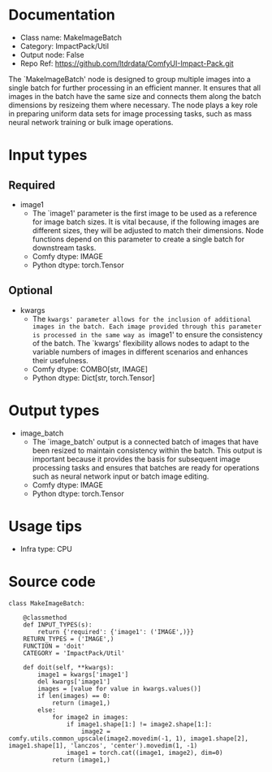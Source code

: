 # Documentation
- Class name: MakeImageBatch
- Category: ImpactPack/Util
- Output node: False
- Repo Ref: https://github.com/ltdrdata/ComfyUI-Impact-Pack.git

The `MakeImageBatch' node is designed to group multiple images into a single batch for further processing in an efficient manner. It ensures that all images in the batch have the same size and connects them along the batch dimensions by resizeing them where necessary. The node plays a key role in preparing uniform data sets for image processing tasks, such as mass neural network training or bulk image operations.

# Input types
## Required
- image1
    - The `image1' parameter is the first image to be used as a reference for image batch sizes. It is vital because, if the following images are different sizes, they will be adjusted to match their dimensions. Node functions depend on this parameter to create a single batch for downstream tasks.
    - Comfy dtype: IMAGE
    - Python dtype: torch.Tensor
## Optional
- kwargs
    - The `kwargs' parameter allows for the inclusion of additional images in the batch. Each image provided through this parameter is processed in the same way as `image1' to ensure the consistency of the batch. The `kwargs' flexibility allows nodes to adapt to the variable numbers of images in different scenarios and enhances their usefulness.
    - Comfy dtype: COMBO[str, IMAGE]
    - Python dtype: Dict[str, torch.Tensor]

# Output types
- image_batch
    - The `image_batch' output is a connected batch of images that have been resized to maintain consistency within the batch. This output is important because it provides the basis for subsequent image processing tasks and ensures that batches are ready for operations such as neural network input or batch image editing.
    - Comfy dtype: IMAGE
    - Python dtype: torch.Tensor

# Usage tips
- Infra type: CPU

# Source code
```
class MakeImageBatch:

    @classmethod
    def INPUT_TYPES(s):
        return {'required': {'image1': ('IMAGE',)}}
    RETURN_TYPES = ('IMAGE',)
    FUNCTION = 'doit'
    CATEGORY = 'ImpactPack/Util'

    def doit(self, **kwargs):
        image1 = kwargs['image1']
        del kwargs['image1']
        images = [value for value in kwargs.values()]
        if len(images) == 0:
            return (image1,)
        else:
            for image2 in images:
                if image1.shape[1:] != image2.shape[1:]:
                    image2 = comfy.utils.common_upscale(image2.movedim(-1, 1), image1.shape[2], image1.shape[1], 'lanczos', 'center').movedim(1, -1)
                image1 = torch.cat((image1, image2), dim=0)
            return (image1,)
```